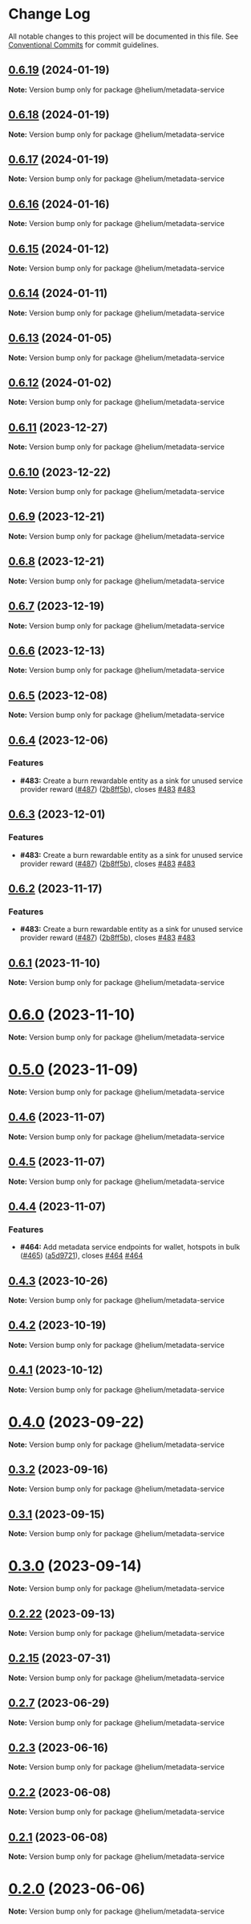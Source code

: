# Change Log

All notable changes to this project will be documented in this file.
See [Conventional Commits](https://conventionalcommits.org) for commit guidelines.

## [0.6.19](https://github.com/helium/helium-program-libary/compare/v0.6.17...v0.6.19) (2024-01-19)

**Note:** Version bump only for package @helium/metadata-service





## [0.6.18](https://github.com/helium/helium-program-libary/compare/v0.6.17...v0.6.18) (2024-01-19)

**Note:** Version bump only for package @helium/metadata-service





## [0.6.17](https://github.com/helium/helium-program-libary/compare/v0.6.16...v0.6.17) (2024-01-19)

**Note:** Version bump only for package @helium/metadata-service





## [0.6.16](https://github.com/helium/helium-program-libary/compare/v0.6.15...v0.6.16) (2024-01-16)

**Note:** Version bump only for package @helium/metadata-service





## [0.6.15](https://github.com/helium/helium-program-libary/compare/v0.6.14...v0.6.15) (2024-01-12)

**Note:** Version bump only for package @helium/metadata-service





## [0.6.14](https://github.com/helium/helium-program-libary/compare/v0.6.13...v0.6.14) (2024-01-11)

**Note:** Version bump only for package @helium/metadata-service





## [0.6.13](https://github.com/helium/helium-program-libary/compare/v0.6.12...v0.6.13) (2024-01-05)

**Note:** Version bump only for package @helium/metadata-service





## [0.6.12](https://github.com/helium/helium-program-libary/compare/v0.6.11...v0.6.12) (2024-01-02)

**Note:** Version bump only for package @helium/metadata-service





## [0.6.11](https://github.com/helium/helium-program-libary/compare/v0.6.8...v0.6.11) (2023-12-27)

**Note:** Version bump only for package @helium/metadata-service





## [0.6.10](https://github.com/helium/helium-program-libary/compare/v0.6.5...v0.6.10) (2023-12-22)

**Note:** Version bump only for package @helium/metadata-service





## [0.6.9](https://github.com/helium/helium-program-libary/compare/v0.6.5...v0.6.9) (2023-12-21)

**Note:** Version bump only for package @helium/metadata-service





## [0.6.8](https://github.com/helium/helium-program-libary/compare/v0.6.7...v0.6.8) (2023-12-21)

**Note:** Version bump only for package @helium/metadata-service





## [0.6.7](https://github.com/helium/helium-program-libary/compare/v0.6.6...v0.6.7) (2023-12-19)

**Note:** Version bump only for package @helium/metadata-service





## [0.6.6](https://github.com/helium/helium-program-libary/compare/v0.6.5...v0.6.6) (2023-12-13)

**Note:** Version bump only for package @helium/metadata-service





## [0.6.5](https://github.com/helium/helium-program-libary/compare/v0.6.2...v0.6.5) (2023-12-08)

**Note:** Version bump only for package @helium/metadata-service





## [0.6.4](https://github.com/helium/helium-program-libary/compare/v0.6.0...v0.6.4) (2023-12-06)


### Features

* **#483:** Create a burn rewardable entity as a sink for unused service provider reward ([#487](https://github.com/helium/helium-program-libary/issues/487)) ([2b8ff5b](https://github.com/helium/helium-program-libary/commit/2b8ff5b885c6d2484f227033cfbe978daa404941)), closes [#483](https://github.com/helium/helium-program-libary/issues/483) [#483](https://github.com/helium/helium-program-libary/issues/483)





## [0.6.3](https://github.com/helium/helium-program-libary/compare/v0.6.0...v0.6.3) (2023-12-01)


### Features

* **#483:** Create a burn rewardable entity as a sink for unused service provider reward ([#487](https://github.com/helium/helium-program-libary/issues/487)) ([2b8ff5b](https://github.com/helium/helium-program-libary/commit/2b8ff5b885c6d2484f227033cfbe978daa404941)), closes [#483](https://github.com/helium/helium-program-libary/issues/483) [#483](https://github.com/helium/helium-program-libary/issues/483)





## [0.6.2](https://github.com/helium/helium-program-libary/compare/v0.6.1...v0.6.2) (2023-11-17)


### Features

* **#483:** Create a burn rewardable entity as a sink for unused service provider reward ([#487](https://github.com/helium/helium-program-libary/issues/487)) ([2b8ff5b](https://github.com/helium/helium-program-libary/commit/2b8ff5b885c6d2484f227033cfbe978daa404941)), closes [#483](https://github.com/helium/helium-program-libary/issues/483) [#483](https://github.com/helium/helium-program-libary/issues/483)





## [0.6.1](https://github.com/helium/helium-program-libary/compare/v0.6.0...v0.6.1) (2023-11-10)

**Note:** Version bump only for package @helium/metadata-service





# [0.6.0](https://github.com/helium/helium-program-libary/compare/v0.5.0...v0.6.0) (2023-11-10)

**Note:** Version bump only for package @helium/metadata-service





# [0.5.0](https://github.com/helium/helium-program-libary/compare/v0.4.6...v0.5.0) (2023-11-09)

**Note:** Version bump only for package @helium/metadata-service





## [0.4.6](https://github.com/helium/helium-program-libary/compare/v0.4.5...v0.4.6) (2023-11-07)

**Note:** Version bump only for package @helium/metadata-service





## [0.4.5](https://github.com/helium/helium-program-libary/compare/v0.4.4...v0.4.5) (2023-11-07)

**Note:** Version bump only for package @helium/metadata-service





## [0.4.4](https://github.com/helium/helium-program-libary/compare/v0.4.1...v0.4.4) (2023-11-07)


### Features

* **#464:** Add metadata service endpoints for wallet, hotspots in bulk ([#465](https://github.com/helium/helium-program-libary/issues/465)) ([a5d9721](https://github.com/helium/helium-program-libary/commit/a5d97211732ac5d2ab579e016e3575680d534096)), closes [#464](https://github.com/helium/helium-program-libary/issues/464) [#464](https://github.com/helium/helium-program-libary/issues/464)





## [0.4.3](https://github.com/helium/helium-program-libary/compare/v0.4.2...v0.4.3) (2023-10-26)

**Note:** Version bump only for package @helium/metadata-service





## [0.4.2](https://github.com/helium/helium-program-libary/compare/v0.4.1...v0.4.2) (2023-10-19)

**Note:** Version bump only for package @helium/metadata-service





## [0.4.1](https://github.com/helium/helium-program-libary/compare/v0.4.0...v0.4.1) (2023-10-12)

**Note:** Version bump only for package @helium/metadata-service





# [0.4.0](https://github.com/helium/helium-program-libary/compare/v0.2.21...v0.4.0) (2023-09-22)

**Note:** Version bump only for package @helium/metadata-service





## [0.3.2](https://github.com/helium/helium-program-libary/compare/v0.2.21...v0.3.2) (2023-09-16)

**Note:** Version bump only for package @helium/metadata-service





## [0.3.1](https://github.com/helium/helium-program-libary/compare/v0.2.21...v0.3.1) (2023-09-15)

**Note:** Version bump only for package @helium/metadata-service





# [0.3.0](https://github.com/helium/helium-program-libary/compare/v0.2.21...v0.3.0) (2023-09-14)

**Note:** Version bump only for package @helium/metadata-service





## [0.2.22](https://github.com/helium/helium-program-libary/compare/v0.2.21...v0.2.22) (2023-09-13)

**Note:** Version bump only for package @helium/metadata-service





## [0.2.15](https://github.com/helium/helium-program-libary/compare/v0.2.14...v0.2.15) (2023-07-31)

**Note:** Version bump only for package @helium/metadata-service





## [0.2.7](https://github.com/helium/helium-program-libary/compare/v0.2.6...v0.2.7) (2023-06-29)

**Note:** Version bump only for package @helium/metadata-service





## [0.2.3](https://github.com/helium/helium-program-libary/compare/v0.1.5...v0.2.3) (2023-06-16)

**Note:** Version bump only for package @helium/metadata-service





## [0.2.2](https://github.com/helium/helium-program-libary/compare/v0.1.5...v0.2.2) (2023-06-08)

**Note:** Version bump only for package @helium/metadata-service





## [0.2.1](https://github.com/helium/helium-program-libary/compare/v0.1.5...v0.2.1) (2023-06-08)

**Note:** Version bump only for package @helium/metadata-service





# [0.2.0](https://github.com/helium/helium-program-libary/compare/v0.1.5...v0.2.0) (2023-06-06)

**Note:** Version bump only for package @helium/metadata-service
